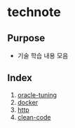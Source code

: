 # technote

## Purpose
- 기술 학습 내용 모음

## Index
1. [oracle-tuning](https://github.com/eurowondollaryen/tech-note/blob/master/oracle-tuning/README.md)
2. [docker](https://github.com/eurowondollaryen/tech-note/tree/master/docker)
3. [http](https://github.com/eurowondollaryen/tech-note/blob/master/http/1.%20Internet%20Network.md)
4. [clean-code](https://github.com/eurowondollaryen/tech-note/blob/master/clean-code/01.%20clean%20code.md)
